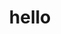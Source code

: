 ---
title: "hello"
description: "belajar vanity url"
repo: "https://github.com/farouk-rizki/damarseta-hello"
packages: ["pkg.damarseta.id/go/hello"]
---